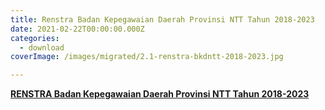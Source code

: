 ```yaml
---
title: Renstra Badan Kepegawaian Daerah Provinsi NTT Tahun 2018-2023
date: 2021-02-22T00:00:00.000Z
categories:
  - download
coverImage: /images/migrated/2.1-renstra-bkdntt-2018-2023.jpg

---
```


**[RENSTRA Badan Kepegawaian Daerah Provinsi NTT Tahun 2018-2023](https://bkd.nttprov.go.id/web/wp-content/uploads/2024/06/2.1-RENSTRA-PERUBAHAN-BKD-NTT-2018-2023.pdf)**
